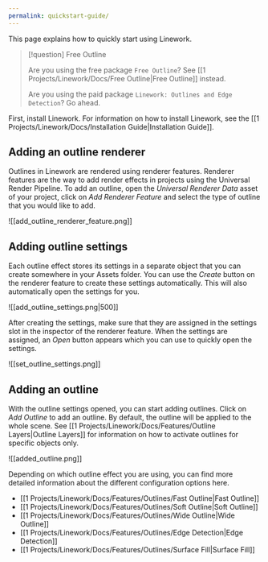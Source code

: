 ```yaml
---
permalink: quickstart-guide/
---
```


This page explains how to quickly start using Linework.

> [!question] Free Outline
>
> Are you using the free package `Free Outline`? See [[1 Projects/Linework/Docs/Free Outline|Free Outline]] instead.
>
> Are you using the paid package `Linework: Outlines and Edge Detection`? Go ahead.

First, install Linework. For information on how to install Linework, see the [[1 Projects/Linework/Docs/Installation Guide|Installation Guide]].

## Adding an outline renderer

Outlines in Linework are rendered using renderer features. Renderer features are the way to add render effects in projects using the Universal Render Pipeline. To add an outline, open the *Universal Renderer Data* asset of your project, click on *Add Renderer Feature* and select the type of outline that you would like to add.

![[add_outline_renderer_feature.png]]

## Adding outline settings

Each outline effect stores its settings in a separate object that you can create somewhere in your Assets folder. You can use the *Create* button on the renderer feature to create these settings automatically. This will also automatically open the settings for you.

![[add_outline_settings.png|500]]

 After creating the settings, make sure that they are assigned in the settings slot in the inspector of the renderer feature. When the settings are assigned, an *Open* button appears which you can use to quickly open the settings.

![[set_outline_settings.png]]

## Adding an outline

With the outline settings opened, you can start adding outlines. Click on *Add Outline* to add an outline. By default, the outline will be applied to the whole scene. See [[1 Projects/Linework/Docs/Features/Outline Layers|Outline Layers]] for information on how to activate outlines for specific objects only.

![[added_outline.png]]

Depending on which outline effect you are using, you can find more detailed information about the different configuration options here.

- [[1 Projects/Linework/Docs/Features/Outlines/Fast Outline|Fast Outline]]
- [[1 Projects/Linework/Docs/Features/Outlines/Soft Outline|Soft Outline]]
- [[1 Projects/Linework/Docs/Features/Outlines/Wide Outline|Wide Outline]]
- [[1 Projects/Linework/Docs/Features/Outlines/Edge Detection|Edge Detection]]
- [[1 Projects/Linework/Docs/Features/Outlines/Surface Fill|Surface Fill]]
